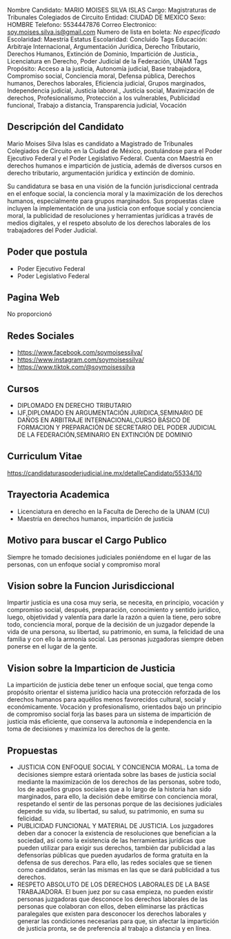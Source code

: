 Nombre Candidato: MARIO MOISES SILVA ISLAS
Cargo: Magistraturas de Tribunales Colegiados de Circuito
Entidad: CIUDAD DE MEXICO
Sexo: HOMBRE
Telefono: 5534447876
Correo Electronico: soy.moises.silva.is@gmail.com
Numero de lista en boleta: *No especificado*
Escolaridad: Maestría
Estatus Escolaridad: Concluido
Tags Educación: Arbitraje Internacional, Argumentación Jurídica, Derecho Tributario, Derechos Humanos, Extinción de Dominio, Impartición de Justicia., Licenciatura en Derecho, Poder Judicial de la Federación, UNAM
Tags Propósito: Acceso a la justicia, Autonomía judicial, Base trabajadora, Compromiso social, Conciencia moral, Defensa pública, Derechos humanos, Derechos laborales, Eficiencia judicial, Grupos marginados, Independencia judicial, Justicia laboral., Justicia social, Maximización de derechos, Profesionalismo, Protección a los vulnerables, Publicidad funcional, Trabajo a distancia, Transparencia judicial, Vocación


## Descripción del Candidato 

Mario Moises Silva Islas es candidato a Magistrado de Tribunales Colegiados de Circuito en la Ciudad de México, postulándose para el Poder Ejecutivo Federal y el Poder Legislativo Federal. Cuenta con Maestría en derechos humanos e impartición de justicia, además de diversos cursos en derecho tributario, argumentación jurídica y extinción de dominio.

Su candidatura se basa en una visión de la función jurisdiccional centrada en el enfoque social, la conciencia moral y la maximización de los derechos humanos, especialmente para grupos marginados. Sus propuestas clave incluyen la implementación de una justicia con enfoque social y conciencia moral, la publicidad de resoluciones y herramientas jurídicas a través de medios digitales, y el respeto absoluto de los derechos laborales de los trabajadores del Poder Judicial.


## Poder que postula

- Poder Ejecutivo Federal
- Poder Legislativo Federal


## Pagina Web

No proporcionó


## Redes Sociales

- https://www.facebook.com/soymoisessilva/
- https://www.instagram.com/soymoisessilva/
- https://www.tiktok.com/@soymoisessilva


## Cursos

- DIPLOMADO EN DERECHO TRIBUTARIO
- IJF,DIPLOMADO EN ARGUMENTACIÓN JURIDICA,SEMINARIO DE DAÑOS EN ARBITRAJE INTERNACIONAL,CURSO BÁSICO DE FORMACION Y PREPARACIÓN DE SECRETARIO DEL PODER JUDICIAL DE LA FEDERACIÓN,SEMINARIO EN EXTINCIÓN DE DOMINIO


## Curriculum Vitae

https://candidaturaspoderjudicial.ine.mx/detalleCandidato/55334/10


## Trayectoria Academica

- Licenciatura en derecho en la Faculta de Derecho de la UNAM (CU)
- Maestría en derechos humanos, impartición de justicia


## Motivo para buscar el Cargo Publico

Siempre he tomado decisiones judiciales poniéndome en el lugar de las personas, con un enfoque social y compromiso moral


## Vision sobre la Funcion Jurisdiccional

Impartir justicia es una cosa muy seria, se necesita, en principio, vocación y compromiso social, después, preparación, conocimiento y sentido jurídico, luego, objetividad y valentía para darle la razón a quien la tiene, pero sobre todo, conciencia moral, porque de la decisión de un juzgador depende la vida de una persona, su libertad, su patrimonio, en suma, la felicidad de una familia y con ello la armonía social. Las personas juzgadoras siempre deben ponerse en el lugar de la gente.


## Vision sobre la Imparticion de Justicia

La impartición de justicia debe tener un enfoque social, que tenga como propósito orientar el sistema jurídico hacia una protección reforzada de los derechos humanos para aquéllos menos favorecidos cultural, social y económicamente. Vocación y profesionalismo, orientados bajo un principio de compromiso social forja las bases para un sistema de impartición de justicia más eficiente, que conserva la autonomía e independencia en la toma de decisiones y maximiza los derechos de la gente.


## Propuestas

- JUSTICIA CON ENFOQUE SOCIAL Y CONCIENCIA MORAL. La toma de decisiones siempre estará orientada sobre las bases de justicia social mediante la maximización de los derechos de las personas, sobre todo, los de aquellos grupos sociales que a lo largo de la historia han sido marginados, para ello, la decisión debe emitirse con conciencia moral, respetando el sentir de las personas porque de las decisiones judiciales depende su vida, su libertad, su salud, su patrimonio, en suma su felicidad.
- PUBLICIDAD FUNCIONAL Y MATERIAL DE JUSTICIA. Los juzgadores deben dar a conocer la existencia de resoluciones que benefician a la sociedad, así como la existencia de las herramientas jurídicas que pueden utilizar para exigir sus derechos, también dar publicidad a las defensorías públicas que pueden ayudarlos de forma gratuita en la defensa de sus derechos. Para ello, las redes sociales que se tienen como candidatos, serán las mismas en las que se dará publicidad a tus derechos.
- RESPETO ABSOLUTO DE LOS DERECHOS LABORALES DE LA BASE TRABAJADORA. El buen juez por su casa empieza, no pueden existir personas juzgadoras que desconoce los derechos laborales de las personas que colaboran con ellos, deben eliminarse las prácticas paralegales que existen para desconocer los derechos laborales y generar las condiciones necesarias para que, sin afectar la impartición de justicia pronta, se de preferencia al trabajo a distancia y en línea.

